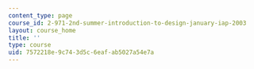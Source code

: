 ```yaml
---
content_type: page
course_id: 2-971-2nd-summer-introduction-to-design-january-iap-2003
layout: course_home
title: ''
type: course
uid: 7572218e-9c74-3d5c-6eaf-ab5027a54e7a
---
```

